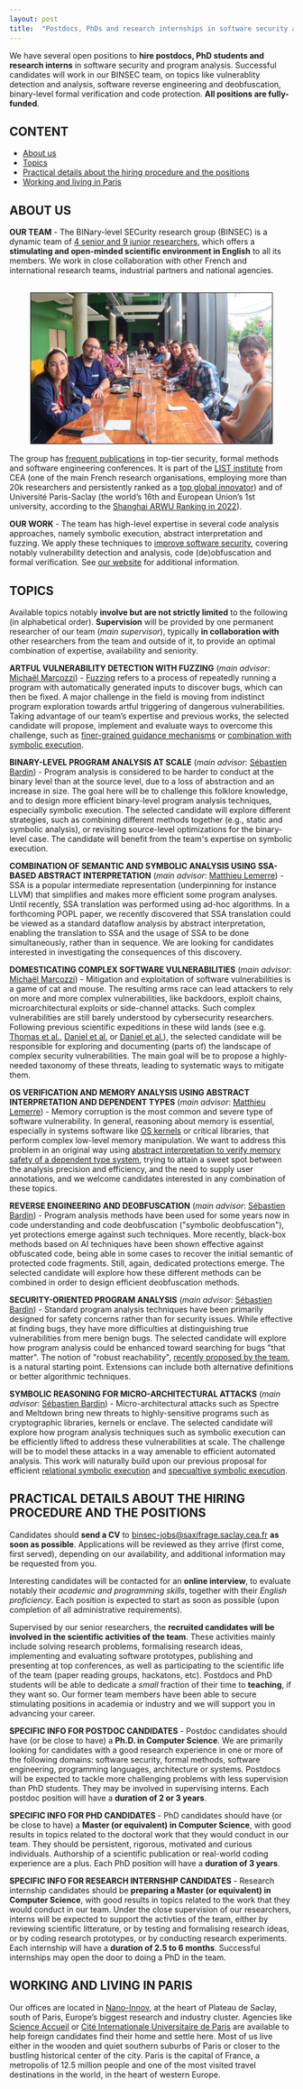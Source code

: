 ```yaml
---
layout: post
title:  "Postdocs, PhDs and research internships in software security and program analysis"
---
```

We have several open positions to **hire postdocs, PhD students and research interns** in software security and program analysis. Successful candidates will work in our BINSEC team, on topics like vulnerablity detection and analysis, software reverse engineering and deobfuscation, binary-level formal verification and code protection. 
**All positions are fully-funded**.



## CONTENT 
* [About us](#about-us)
* [Topics](#topics)
* [Practical details about the hiring procedure and the positions](#practical-details-about-the-hiring-procedure-and-the-positions)
* [Working and living in Paris](#working-and-living-in-paris)


## ABOUT US

**OUR TEAM** - The BINary-level SECurity research group (BINSEC) is a dynamic team of [4 senior and 9 junior researchers][team], which offers a **stimulating and open-minded scientific environment in English** to all its members. We work in close collaboration with other French and international research teams, industrial partners and national agencies. 
<br>
<br>
<div style="text-align: center;">
<img src="/assets/img/people/team.jpg" alt="Team picture" hspace="10" height="267" border="1" width="428">
</div>

The group has [frequent publications][publications] in top-tier security, formal methods and software engineering conferences. It is part of the [LIST institute][list] from CEA (one of the main French research organisations, employing more than 20k researchers and persistently ranked as a [top global innovator][clarivate]) and of Université Paris-Saclay (the world’s 16th and European Union’s 1st university, according to the [Shanghai ARWU Ranking in 2022][shangai]).  

**OUR WORK** - The team has high-level expertise in several code analysis approaches, namely symbolic execution, abstract interpretation and fuzzing. We apply these techniques to [improve software security][walloffame], covering notably vulnerability detection and analysis, code (de)obfuscation and formal verification. See [our website][website] for additional information. 

## TOPICS

Available topics notably **involve but are not strictly limited** to the following (in alphabetical order).
**Supervision** will be provided by one permanent researcher of our team (*main supervisor*), typically **in collaboration with** other researchers from the team and outside of it, to provide an optimal combination of expertise, availability and seniority.

**ARTFUL VULNERABILITY DETECTION WITH FUZZING** (*main advisor*: [Michaël Marcozzi][marcozzi]) - [Fuzzing][fuzzing] refers to a process of repeatedly running a program with automatically generated inputs to discover bugs, which can then be fixed. A major challenge in the field is moving from indistinct program exploration towards artful triggering of dangerous vulnerabilities. Taking advantage of our team’s expertise and previous works, the selected candidate will propose, implement and evaluate ways to overcome this challenge, such as [finer-grained guidance mechanisms][ndssfuzz] or [combination with symbolic execution][fps]. 

**BINARY-LEVEL PROGRAM ANALYSIS AT SCALE** (*main advisor*: [Sébastien Bardin][bardin]) - Program analysis is considered to be harder to conduct at the binary level than at the source level, due to a loss of abstraction and an increase in size. The goal here will be to challenge this folklore knowledge, and to design more efficient binary-level program analysis techniques, especially symbolic execution. The selected candidate will explore different strategies, such as combining different methods together (e.g., static and symbolic analysis), or revisiting source-level optimizations for the binary-level case. The candidate will benefit from the team's expertise on symbolic execution.   

**COMBINATION OF SEMANTIC AND SYMBOLIC ANALYSIS USING SSA-BASED ABSTRACT INTERPRETATION** (*main advisor*: [Matthieu Lemerre][lemerre]) - SSA is a popular intermediate representation (underpinning for instance LLVM) that simplifies and makes more efficient some program analyses. Until recently, SSA translation was performed using ad-hoc algorithms. In a forthcoming POPL paper, we recently discovered that SSA translation could be viewed as a standard dataflow analysis by abstract interpretation, enabling the translation to SSA and the usage of SSA to be done simultaneously, rather than in sequence. We are looking for candidates interested in investigating the consequences of this discovery.

**DOMESTICATING COMPLEX SOFTWARE VULNERABILITIES** (*main advisor*: [Michaël Marcozzi][marcozzi]) - Mitigation and exploitation of software vulnerabilities is a game of cat and mouse. The resulting arms race can lead attackers to rely on more and more complex vulnerabilities, like backdoors, exploit chains, microarchitectural exploits or side-channel attacks. Such complex vulnerabilities are still barely understood by cybersecurity researchers. Following previous scientific expeditions in these wild lands (see e.g. [Thomas et al.][backdoors], [Daniel et al.][SP2020] or [Daniel et al.][NDSS2021]), the selected candidate will be responsible for exploring and documenting (parts of) the landscape of complex security vulnerabilities. The main goal will be to propose a highly-needed taxonomy of these threats, leading to systematic ways to mitigate them.  

**OS VERIFICATION AND MEMORY ANALYSIS USING  ABSTRACT INTERPRETATION AND DEPENDENT TYPES** (*main advisor*: [Matthieu Lemerre][lemerre]) - Memory corruption is the most common and severe type of software vulnerability. In general, reasoning about memory is essential, especially in systems software like [OS kernels][RTAS2021] or critical libraries, that perform complex low-level memory manipulation. We want to address this problem in an original way using [abstract interpretation to verify memory safety of a dependent type system][VMCAI2022], trying to attain a sweet spot between the analysis precision and efficiency, and the need to supply user annotations, and we welcome candidates interested in any combination  of these topics.

**REVERSE ENGINEERING AND DEOBFUSCATION** (*main advisor*: [Sébastien Bardin][bardin]) - Program analysis methods have been used for some years now in code understanding and code deobfuscation ("symbolic deobfuscation"), yet protections emerge against such techniques. More recently, black-box methods based on AI techniques have been shown effective against obfuscated code, being able in some cases to recover the initial semantic of protected code fragments. Still, again, dedicated protections emerge. The selected candidate will explore how these different methods can be combined in order to design efficient deobfuscation methods. 

**SECURITY-ORIENTED PROGRAM ANALYSIS** (*main advisor*: [Sébastien Bardin][bardin]) - Standard program analysis techniques have been primarily designed for safety concerns rather than for security issues. While effective at finding bugs, they have more difficulties at distinguishing true vulnerabilities from mere benign bugs. The selected candidate will explore how program analysis could be enhanced toward searching for bugs "that matter". The notion of "robust reachability", [recently proposed by the team][CAV2021], is a natural starting point. Extensions can include both alternative definitions or better algorithmic techniques. 

**SYMBOLIC REASONING FOR MICRO-ARCHITECTURAL ATTACKS** (*main advisor*: [Sébastien Bardin][bardin]) - Micro-architectural attacks such as Spectre and Meltdown bring new threats to highly-sensitive programs such as cryptographic libraries, kernels or enclave. The selected candidate  will explore how program analysis techniques such as symbolic execution can be efficiently lifted to address these vulnerabilities at scale. The challenge will be to model these attacks in a way amenable to efficient automated analysis. This work will naturally build upon our previous proposal for efficient [relational symbolic execution][SP2020] and [specualtive symbolic execution][NDSS2021].  

## PRACTICAL DETAILS ABOUT THE HIRING PROCEDURE AND THE POSITIONS

Candidates should **send a CV** to <binsec-jobs@saxifrage.saclay.cea.fr> **as soon as possible**. Applications will be reviewed as they arrive (first come, first served), depending on our availability, and additional information may be requested from you.

Interesting candidates will be contacted for an **online interview**, to evaluate notably their *academic and programming skills*, together with their *English proficiency*. Each position is expected to start as soon as possible (upon completion of all administrative requirements). 

Supervised by our senior researchers, the **recruited candidates will be involved in the scientific activities of the team**. These activities mainly include solving research problems, formalising research ideas, implementing and evaluating software prototypes, publishing and presenting at top conferences, as well as participating to the scientific life of the team (paper reading groups, hackatons, etc). Postdocs and PhD students will be able to dedicate a *small* fraction of their time to **teaching**, if they want so. Our former team members have been able to secure stimulating positions in academia or industry and we will support you in advancing your career.

**SPECIFIC INFO FOR POSTDOC CANDIDATES** - Postdoc candidates should have (or be close to have) a **Ph.D. in Computer Science**. We are primarily looking for candidates with a good research experience in one or more of the following domains: software security, formal methods, software engineering, programming languages, architecture or systems. Postdocs will be expected to tackle more challenging problems with less supervision than PhD students. They may be involved in supervising interns. Each postdoc position will have a **duration of 2 or 3 years**.

**SPECIFIC INFO FOR PHD CANDIDATES** - PhD candidates should have (or be close to have) a **Master (or equivalent) in Computer Science**, with good results in topics related to the doctoral work that they would conduct in our team. They should be persistent, rigorous, motivated and curious individuals. Authorship of a scientific publication or real-world coding experience are a plus. Each PhD position will have a **duration of 3 years**.

**SPECIFIC INFO FOR RESEARCH INTERNSHIP CANDIDATES** - Research internship candidates should be **preparing a Master (or equivalent) in Computer Science**, with good results in topics related to the work that they would conduct in our team. Under the close supervision of our researchers, interns will be expected to support the activties of the team, either by reviewing scientific litterature, or by testing and formalising research ideas, or by coding research prototypes, or by conducting research experiments. Each internship will have a **duration of 2.5 to 6 months**. Successful internships may open the door to doing a PhD in the team.

## WORKING AND LIVING IN PARIS

Our offices are located in [Nano-Innov][nano], at the heart of Plateau de Saclay, south of Paris, Europe’s biggest research and industry cluster. Agencies like [Science Accueil][scienceaccueil] or [Cité Internationale Universitaire de Paris][ciup] are available to help foreign candidates find their home and settle here. Most of us live either in the wooden and quiet southern suburbs of Paris or closer to the bustling historical center of the city. Paris is the capital of France, a metropolis of 12.5 million people and one of the most visited travel destinations in the world, in the heart of western Europe.

[list]: https://list.cea.fr/en/cybersecurity-toward-safety-and-privacy-by-design/
[shangai]: https://www.shanghairanking.com/institution/paris-saclay-university
[clarivate]: https://clarivate.com/derwent/top100innovators/company/cea-french-alternative-energies-and-atomic-energy-commission/
[backdoors]: https://dx.doi.org/10.1007/978-3-030-00470-5_5
[NDSS2021]: https://binsec.github.io/nutshells/ndss-21.html
[SP2020]: https://binsec.github.io/nutshells/sp-20.html
[CAV2021]: https://binsec.github.io/nutshells/cav-21.html
[VMCAI2022]: https://binsec.github.io/nutshells/vmcai-22.html
[RTAS2021]: https://binsec.github.io/nutshells/rtas-21.html
[fps]: https://binsec.github.io/nutshells/fps-21.html
[ndssfuzz]: https://binsec.github.io/nutshells/fuzzing-22.html
[fuzzing]: https://www.fuzzingbook.org/
[bardin]: http://sebastien.bardin.free.fr/
[lemerre]: https://binsec.github.io/people/lemerre.html
[marcozzi]: http://www.marcozzi.net
[team]: https://binsec.github.io/#people
[nano]: https://goo.gl/maps/Swn77dLqrKQki7zt9
[publications]: https://binsec.github.io/publications
[walloffame]: https://binsec.github.io/achievements
[website]: https://binsec.github.io
[scienceaccueil]: https://www.science-accueil.org/en/
[ciup]: https://www.ciup.fr/en/
